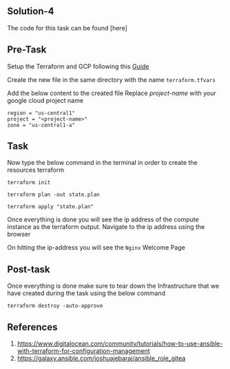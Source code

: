 ## Solution-4

The code for this task can be found [here]

## Pre-Task


Setup the Terraform and GCP following this [Guide](https://cloud.google.com/community/tutorials/getting-started-on-gcp-with-terraform)


Create the new file in the same directory  with the name `terraform.tfvars` 

Add the below content to the created file Replace *project-name* with  your google cloud project name 

```
region = "us-central1"
project = "<project-name>"
zone = "us-central1-a"
```



## Task

Now type the below command in the terminal in order to create the resources terraform

```
terraform init
```

```
terraform plan -out state.plan
```

```
terraform apply "state.plan"
```


Once everything is done you will see the ip address of the compute instance as the terraform output. Navigate to the ip address using the browser

On hitting the ip-address you will see the `Nginx`  Welcome Page

## Post-task

Once everything is done make sure to tear down the Infrastructure that we have created during the task using the below command

```
terraform destroy -auto-approve
```

## References
1. https://www.digitalocean.com/community/tutorials/how-to-use-ansible-with-terraform-for-configuration-management
2. https://galaxy.ansible.com/joshuajebaraj/ansible_role_gitea